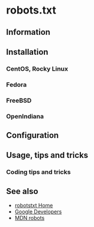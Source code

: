 # robots.txt

## Information

## Installation

### CentOS, Rocky Linux

### Fedora

### FreeBSD

### OpenIndiana

## Configuration

## Usage, tips and tricks

### Coding tips and tricks

## See also

* [robotstxt Home](https://www.robotstxt.org/)
* [Google Developers](https://developers.google.com/search/docs/crawling-indexing/robots/intro)
* [MDN robots](https://developer.mozilla.org/en-US/docs/Web/Security/Practical_implementation_guides/Robots_txt)
